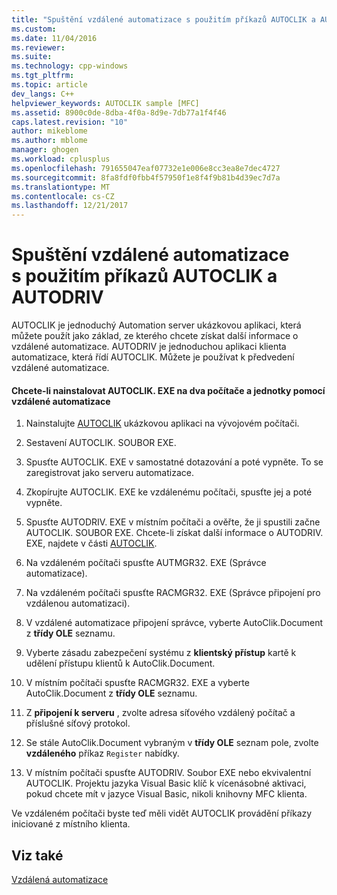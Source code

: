 ```yaml
---
title: "Spuštění vzdálené automatizace s použitím příkazů AUTOCLIK a AUTODRIV | Microsoft Docs"
ms.custom: 
ms.date: 11/04/2016
ms.reviewer: 
ms.suite: 
ms.technology: cpp-windows
ms.tgt_pltfrm: 
ms.topic: article
dev_langs: C++
helpviewer_keywords: AUTOCLIK sample [MFC]
ms.assetid: 8900c0de-8dba-4f0a-8d9e-7db77a1f4f46
caps.latest.revision: "10"
author: mikeblome
ms.author: mblome
manager: ghogen
ms.workload: cplusplus
ms.openlocfilehash: 791655047eaf07732e1e006e8cc3ea8e7dec4727
ms.sourcegitcommit: 8fa8fdf0fbb4f57950f1e8f4f9b81b4d39ec7d7a
ms.translationtype: MT
ms.contentlocale: cs-CZ
ms.lasthandoff: 12/21/2017
---
```

# <a name="running-remote-automation-using-autoclik-and-autodriv"></a>Spuštění vzdálené automatizace s použitím příkazů AUTOCLIK a AUTODRIV
AUTOCLIK je jednoduchý Automation server ukázkovou aplikaci, která můžete použít jako základ, ze kterého chcete získat další informace o vzdálené automatizace. AUTODRIV je jednoduchou aplikaci klienta automatizace, která řídí AUTOCLIK. Můžete je používat k předvedení vzdálené automatizace.  
  
#### <a name="to-install-autoclikexe-on-two-machines-and-drive-it-using-remote-automation"></a>Chcete-li nainstalovat AUTOCLIK. EXE na dva počítače a jednotky pomocí vzdálené automatizace  
  
1.  Nainstalujte [AUTOCLIK](../visual-cpp-samples.md) ukázkovou aplikaci na vývojovém počítači.  
  
2.  Sestavení AUTOCLIK. SOUBOR EXE.  
  
3.  Spusťte AUTOCLIK. EXE v samostatné dotazování a poté vypněte. To se zaregistrovat jako serveru automatizace.  
  
4.  Zkopírujte AUTOCLIK. EXE ke vzdálenému počítači, spusťte jej a poté vypněte.  
  
5.  Spusťte AUTODRIV. EXE v místním počítači a ověřte, že ji spustili začne AUTOCLIK. SOUBOR EXE. Chcete-li získat další informace o AUTODRIV. EXE, najdete v části [AUTOCLIK](../visual-cpp-samples.md).  
  
6.  Na vzdáleném počítači spusťte AUTMGR32. EXE (Správce automatizace).  
  
7.  Na vzdáleném počítači spusťte RACMGR32. EXE (Správce připojení pro vzdálenou automatizaci).  
  
8.  V vzdálené automatizace připojení správce, vyberte AutoClik.Document z **třídy OLE** seznamu.  
  
9. Vyberte zásadu zabezpečení systému z **klientský přístup** kartě k udělení přístupu klientů k AutoClik.Document.  
  
10. V místním počítači spusťte RACMGR32. EXE a vyberte AutoClik.Document z **třídy OLE** seznamu.  
  
11. Z **připojení k serveru** , zvolte adresa síťového vzdálený počítač a příslušné síťový protokol.  
  
12. Se stále AutoClik.Document vybraným v **třídy OLE** seznam pole, zvolte **vzdáleného** příkaz `Register` nabídky.  
  
13. V místním počítači spusťte AUTODRIV. Soubor EXE nebo ekvivalentní AUTOCLIK. Projektu jazyka Visual Basic klíč k vícenásobné aktivaci, pokud chcete mít v jazyce Visual Basic, nikoli knihovny MFC klienta.  
  
 Ve vzdáleném počítači byste teď měli vidět AUTOCLIK provádění příkazy iniciované z místního klienta.  
  
## <a name="see-also"></a>Viz také  
 [Vzdálená automatizace](../mfc/remote-automation.md)

